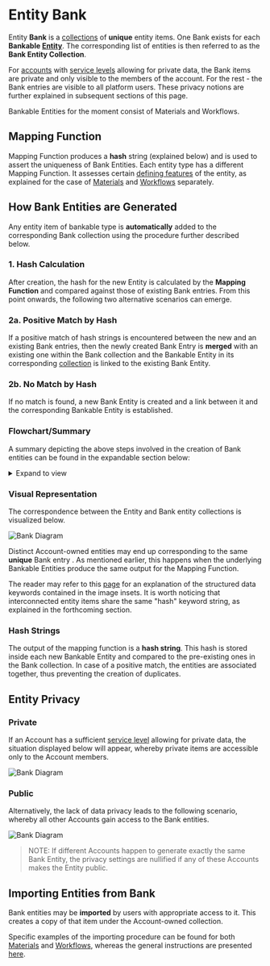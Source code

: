 # Entity Bank

Entity **Bank** is a [collections](../accounts/collections.md) of **unique** entity items. One Bank exists for each **Bankable [Entity](overview.md)**. The corresponding list of entities is then referred to as the **Bank Entity Collection**. 

For [accounts](../accounts/overview.md) with [service levels](../pricing/service-levels.md) allowing for private data, the Bank items are private and only visible to the members of the account. For the rest - the Bank entries are visible to all platform users. These privacy notions are further explained in subsequent sections of this page. 
  
 Bankable Entities for the moment consist of Materials and Workflows.

## Mapping Function

Mapping Function produces a **hash** string (explained below) and is used to assert the uniqueness of Bank Entities. Each entity type has a different Mapping Function. It assesses certain [defining features](../data-structured/overview.md#by-relation-to-uniqueness) of the entity, as explained for the case of [Materials](../materials/bank.md) and [Workflows](../workflows/bank.md) separately.


## How Bank Entities are Generated

Any entity item of bankable type is **automatically** added to the corresponding Bank collection using the procedure further described below.

### 1. Hash Calculation

After creation, the hash for the new Entity is calculated by the **Mapping Function** and compared against those of existing Bank entries. From this point onwards, the following two alternative scenarios can emerge.

### 2a. Positive Match by Hash

If a positive match of hash strings is encountered between the new and an existing Bank entries, then the newly created Bank Entry is **merged** with an existing one within the Bank collection and the Bankable Entity in its corresponding [collection](../accounts/collections.md) is linked to the existing Bank Entity.

### 2b. No Match by Hash

If no match is found, a new Bank Entity is created and a link between it and the corresponding Bankable Entity is established.

### Flowchart/Summary

A summary depicting the above steps involved in the creation of Bank entities can be found in the expandable section below: 

<details markdown="1">
  <summary>
     Expand to view
  </summary> 
    
  ![Bank Diagram](/images/Bank-Flowchart.png "Bank Diagram")
  
  </details>

### Visual Representation

The correspondence between the Entity and Bank entity collections is visualized below.

![Bank Diagram](/images/Bank-diagram-Mapping.png "Bank Diagram")

Distinct Account-owned entities <i class="zmdi zmdi-close-circle-o"></i> may end up corresponding to the same **unique** Bank entry <i class="zmdi zmdi-plus-circle-o"></i>. As mentioned earlier, this happens when the underlying Bankable Entities produce the same output for the Mapping Function.

The reader may refer to this [page](data.md) for an explanation of the structured data keywords contained in the image insets. It is worth noticing that interconnected entity items share the same "hash" keyword string, as explained in the forthcoming section.

### Hash Strings

The output of the mapping function is a **hash string**. This hash is stored inside each new Bankable Entity and compared to the pre-existing ones in the Bank collection. In case of a positive match, the entities are associated together, thus preventing the creation of duplicates.


## Entity Privacy

### Private 

If an Account has a sufficient [service level](../pricing/service-levels.md) allowing for private data, the situation displayed below will appear, whereby private items are accessible only to the Account members.

![Bank Diagram](/images/Bank-diagram-Private.png "Bank Diagram")

### Public 

Alternatively, the lack of data privacy leads to the following scenario, whereby all other Accounts gain access to the Bank entities.

![Bank Diagram](/images/Bank-diagram-Public.png "Bank Diagram")

> NOTE: If different Accounts happen to generate exactly the same Bank Entity, the privacy settings are nullified if any of these Accounts makes the Entity public.
  

## Importing Entities from Bank

Bank entities may be **imported** by users with appropriate access to it. This creates a copy of that item under the Account-owned collection.

Specific examples of the importing procedure can be found for both [Materials](../materials/bank.md) and [Workflows](../workflows/bank.md), whereas the general instructions are presented [here](actions/copy-bank.md).
